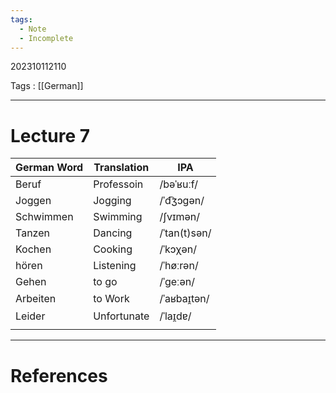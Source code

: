 ```yaml
---
tags:
  - Note
  - Incomplete
---
```

202310112110

Tags : [[German]]

---
# Lecture 7

| German Word | Translation | IPA          |
| ----------- | ----------- | ------------ |
| Beruf       | Professoin  | /bəˈʁuːf/    |
| Joggen      | Jogging     | /ˈd͡ʒɔɡən/   |
| Schwimmen   | Swimming    | /ʃvɪmən/     |
| Tanzen      | Dancing     | /ˈtan(t)sən/ |
| Kochen      | Cooking     | /ˈkɔχən/     |
| hören       | Listening   | /ˈhøːrən/    |
| Gehen       | to go       | /ˈɡeːən/     |
| Arbeiten    | to Work     | /ˈaʁbaɪ̯tən/ |
| Leider      | Unfortunate | /ˈlaɪ̯dɐ/    |
|             |             |              |

---
# References

